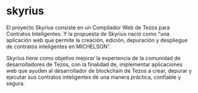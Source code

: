 # skyrius

El proyecto Skyrius consiste en un Compilador Web de Tezos para Contratos Inteligentes. Y la propuesta de Skyrius nació como “una 
aplicación web que permite la creación, edición, depuración y despliegue de contratos inteligentes en MICHELSON”.

Skyrius tiene como objetivo mejorar la experiencia de la comunidad de desarrolladores de Tezos, con la finalidad de, implementar 
aplicaciones web que ayuden al desarrollador de blockchain de Tezos a crear, depurar y ejecutar sus contratos inteligentes de una 
manera práctica, confiable y segura.
